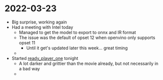 # 2022-03-23
- Big surprise, working again
- Had a meeting with Intel today
	- Managed to get the model to export to onnx and IR format
	- The issue was the default of opset 12 when openvino only supports opset 11
		- Until it get's updated later this week... great timing
	-  
- Started [ready_player_one](../Media/Books/ready_player_one.md) tonight
	- A lot darker and grittier than the movie already, but not necessarily in a bad way
	- 